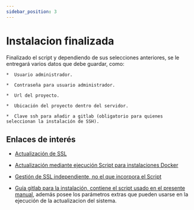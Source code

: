 ```yaml
---
sidebar_position: 3
---
```


# Instalacion finalizada

Finalizado el script y dependiendo de sus selecciones anteriores, se le entregará varios datos que debe guardar, como:
    

	*  Usuario administrador.
	    
	*  Contraseña para usuario administrador.
	    
	*  Url del proyecto.
	  
	*  Ubicación del proyecto dentro del servidor.
	    
	*  Clave ssh para añadir a gitlab (obligatorio para quienes seleccionan la instalación de SSH).


## Enlaces de interés

  

-   [Actualización de SSL](https://gitlab.com/b.mendoza/facturadorpro3/snippets/1955372)
    
-   [Actualización mediante ejecución Script para instalaciones Docker](https://gitlab.com/b.mendoza/facturadorpro3/-/wikis/Script-Update-Docker)
    
-   [Gestión de SSL independiente, no el que incorpora el Script](https://docs.google.com/document/d/1D87YJ9fq9yHiAauu6SGVugiC3m_i42DrFUt6VKYXuDI/edit?usp=sharing)
    
-   [Guía gitlab para la instalación, contiene el script usado en el presente manual](https://gitlab.com/b.mendoza/facturadorpro3/snippets/1971490), además posee los parámetros extras que pueden usarse en la ejecución de la actualizacion del sistema.